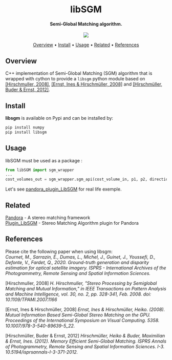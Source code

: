 <h1 align="center"> libSGM </h1>

<h4 align="center">Semi-Global Matching algorithm.</h4>

<p align="center">
  <a href="https://opensource.org/licenses/Apache-2.0/"><img src="https://img.shields.io/badge/License-Apache%202.0-blue.svg"></a>
</p>

<p align="center">
  <a href="#overview">Overview</a> •
  <a href="#install">Install</a> •
    <a href="#usage">Usage</a> •
  <a href="#related">Related</a> •
  <a href="#references">References</a>
</p>

## Overview

C++ implementation of Semi-Global Matching (SGM) algorithm that is wrapped with cython to provide a `libsgm` python module based on [[Hirschmuller, 2008]](#1.), [[Ernst, Ines & Hirschmüller, 2008]](#2.) and [[Hirschmüller, Buder & Ernst, 2012]](#3.).

## Install

**libsgm** is available on Pypi and can be installed by:

```bash
pip install numpy
pip install libsgm
```

## Usage

libSGM must be used as a package :

```python
from libSGM import sgm_wrapper
...
cost_volumes_out = sgm_wrapper.sgm_api(cost_volume_in, p1, p2, directions, invalid_value, False, False)
```

Let's see [pandora_plugin_LibSGM](https://github.com/CNES/pandora_plugin_libsgm) for real life exemple.

## Related

[Pandora](https://github.com/CNES/Pandora) - A stereo matching framework  
[Plugin_LibSGM](https://github.com/CNES/pandora_plugin_libsgm) - Stereo Matching Algorithm plugin for Pandora  

## References

Please cite the following paper when using libsgm:   
*Cournet, M., Sarrazin, E., Dumas, L., Michel, J., Guinet, J., Youssefi, D., Defonte, V., Fardet, Q., 2020. Ground-truth generation and disparity estimation for optical satellite imagery. ISPRS - International Archives of the Photogrammetry, Remote Sensing and Spatial Information Sciences.*

<a id="1.">[Hirschmuller, 2008]</a> 
*H. Hirschmuller, "Stereo Processing by Semiglobal Matching and Mutual Information," in IEEE Transactions on Pattern Analysis and Machine Intelligence, vol. 30, no. 2, pp. 328-341, Feb. 2008. doi: 10.1109/TPAMI.2007.1166*

<a id="2.">[Ernst, Ines & Hirschmüller, 2008]</a> 
*Ernst, Ines & Hirschmüller, Heiko. (2008). Mutual Information Based Semi-Global Stereo Matching on the GPU. Proceedings of the International Symposium on Visual Computing. 5358. 10.1007/978-3-540-89639-5_22.*

<a id="3.">[Hirschmüller, Buder & Ernst, 2012]</a> 
*Hirschmüller, Heiko & Buder, Maximilian & Ernst, Ines. (2012). Memory Efficient Semi-Global Matching. ISPRS Annals of Photogrammetry, Remote Sensing and Spatial Information Sciences. I-3. 10.5194/isprsannals-I-3-371-2012.*
